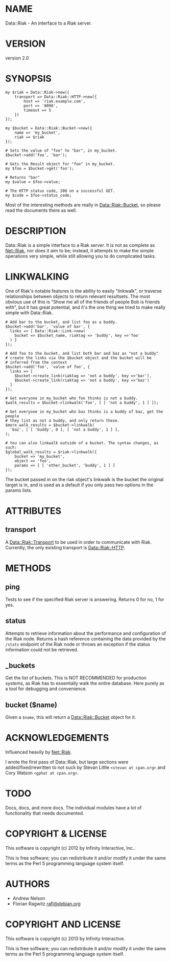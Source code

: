 # NAME

Data::Riak - An interface to a Riak server.

# VERSION

version 2.0

# SYNOPSIS

    my $riak = Data::Riak->new({
        transport => Data::Riak::HTTP->new({
            host => 'riak.example.com',
            port => '8098',
            timeout => 5
        })
    });

    my $bucket = Data::Riak::Bucket->new({
        name => 'my_bucket',
        riak => $riak
    });

    # Sets the value of "foo" to "bar", in my_bucket.
    $bucket->add('foo', 'bar');

    # Gets the Result object for "foo" in my_bucket.
    my $foo = $bucket->get('foo');

    # Returns "bar"
    my $value = $foo->value;

    # The HTTP status code, 200 on a successful GET.
    my $code = $foo->status_code;

Most of the interesting methods are really in [Data::Riak::Bucket](http://search.cpan.org/perldoc?Data::Riak::Bucket), so please
read the documents there as well.

# DESCRIPTION

Data::Riak is a simple interface to a Riak server. It is not as complete as
[Net::Riak](http://search.cpan.org/perldoc?Net::Riak), nor does it aim to be; instead, it attempts to make the simple
operations very simple, while still allowing you to do complicated tasks.

# LINKWALKING

One of Riak's notable features is the ability to easily "linkwalk", or traverse
relationships between objects to return relevant resultsets. The most obvious
use of this is "Show me all of the friends of people Bob is friends with", but
it has great potential, and it's the one thing we tried to make really simple
with Data::Riak.

    # Add bar to the bucket, and list foo as a buddy.
    $bucket->add('bar', 'value of bar', {
      links => [ Data::Riak::Link->new(
        bucket => $bucket_name, riaktag => 'buddy', key =>'foo'
      ) ]
    });

    # Add foo to the bucket, and list both bar and baz as "not a buddy"
    # create the links via the $bucket object and the bucket will be
    # inferred from the context
    $bucket->add('foo', 'value of foo', {
      links => [
        $bucket->create_link(riaktag => 'not a buddy', key =>'bar'),
        $bucket->create_link(riaktag => 'not a buddy', key =>'baz')
      ]
    });

    # Get everyone in my_bucket who foo thinks is not a buddy.
    $walk_results = $bucket->linkwalk('foo', [ [ 'not a buddy', 1 ] ]);

    # Get everyone in my_bucket who baz thinks is a buddy of baz, get the people
    # they list as not a buddy, and only return those.
    $more_walk_results = $bucket->linkwalk(
      'baz', [ [ 'buddy', 0 ], [ 'not a buddy', 1 ] ],
    );

    # You can also linkwalk outside of a bucket. The syntax changes, as such:
    $global_walk_results = $riak->linkwalk({
        bucket => 'my_bucket',
        object => 'foo',
        params => [ [ 'other_bucket', 'buddy', 1 ] ]
    });

The bucket passed in on the riak object's linkwalk is the bucket the original
target is in, and is used as a default if you only pass two options in the
params lists.

# ATTRIBUTES

## transport

A [Data::Riak::Transport](http://search.cpan.org/perldoc?Data::Riak::Transport) to be used in order to communicate with
Riak. Currently, the only existing transport is [Data::Riak::HTTP](http://search.cpan.org/perldoc?Data::Riak::HTTP).

# METHODS

## ping

Tests to see if the specified Riak server is answering. Returns 0 for no, 1 for
yes.

## status

Attempts to retrieve information about the performance and configuration of the
Riak node. Returns a hash reference containing the data provided by the
`/stats` endpoint of the Riak node or throws an exception if the status
information could not be retrieved.

## \_buckets

Get the list of buckets. This is NOT RECOMMENDED for production systems, as Riak
has to essentially walk the entire database. Here purely as a tool for debugging
and convenience.

## bucket ($name)

Given a `$name`, this will return a [Data::Riak::Bucket](http://search.cpan.org/perldoc?Data::Riak::Bucket) object for it.

# ACKNOWLEDGEMENTS

Influenced heavily by [Net::Riak](http://search.cpan.org/perldoc?Net::Riak).

I wrote the first pass of Data::Riak, but large sections were
added/fixed/rewritten to not suck by Stevan Little `<stevan at cpan.org>`
and Cory Watson `<gphat at cpan.org>`.

# TODO

Docs, docs, and more docs. The individual modules have a lot of functionality
that needs documented.

# COPYRIGHT & LICENSE

This software is copyright (c) 2012 by Infinity Interactive, Inc..

This is free software; you can redistribute it and/or modify it under the same
terms as the Perl 5 programming language system itself.

# AUTHORS

- Andrew Nelson <anelson at cpan.org>
- Florian Ragwitz <rafl@debian.org>

# COPYRIGHT AND LICENSE

This software is copyright (c) 2013 by Infinity Interactive.

This is free software; you can redistribute it and/or modify it under
the same terms as the Perl 5 programming language system itself.
